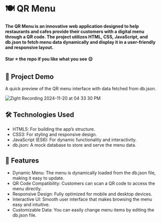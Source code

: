 
<div><h1> 🍽️ QR Menu </h1></div>
<h4>The QR Menu is an innovative web application designed to help restaurants and cafes provide their customers with a digital menu through a QR code. The project utilizes HTML, CSS, JavaScript, and db.json to fetch menu data dynamically and display it in a user-friendly and responsive layout.</h4>
 <h4>Star ⭐ the repo if you like what you see 😉 </h4>
 <div>
 <h2>📸 Project Demo</h2>
 <p>A quick preview of the QR menu interface with data fetched from db.json.</p>


![Zight Recording 2024-11-20 at 04 33 30 PM](https://github.com/user-attachments/assets/58d452fb-6668-4d5a-b106-eda9f1865cdc)



<h2>🛠️ Technologies Used</h2>
 <ul>
   <li>HTML5: For building the app’s structure.</li>
   <li>CSS3: For styling and responsive design.</li>
   <li>JavaScript (ES6): For dynamic functionality and interactivity.</li>
   <li>db.json: A mock database to store and serve the menu data.</li>
 </ul>  
 
 <h2>🎨 Features</h2>
 <ul>
   <li>Dynamic Menu: The menu is dynamically loaded from the db.json file, making it easy to update.</li>
   <li>QR Code Compatibility: Customers can scan a QR code to access the menu directly.</li>
   <li>Responsive Design: Fully optimized for mobile and desktop devices.</li>
   <li>Interactive UI: Smooth user interface that makes browsing the menu easy and intuitive.</li>
   <li>Customizable Data: You can easily change menu items by editing the db.json file.</li>
 </ul> 
